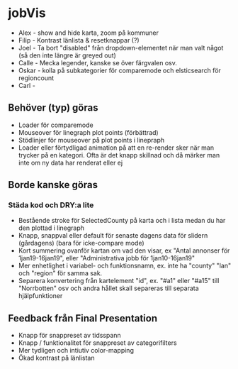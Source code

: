 # jobVis

* Alex - show and hide karta, zoom på kommuner
* Filip - Kontrast länlista & resetknappar (?)
* Joel - Ta bort "disabled" från dropdown-elementet när man valt något (så den inte längre är greyed out)
* Calle - Mecka legender, kanske se över färgvalen osv.
* Oskar - kolla på subkategorier för comparemode och elsticsearch för regioncount
* Carl - 

## Behöver (typ) göras
* Loader för comparemode
* Mouseover för linegraph plot points (förbättrad)
* Stödlinjer för mouseover på plot points i linepraph
* Loader eller förtydligad animation på att en re-render sker när man trycker på en kategori. Ofta är det knapp skillnad och då märker man inte om ny data har renderat eller ej

## Borde kanske göras
### Städa kod och DRY:a lite
* Bestående stroke för SelectedCounty på karta och i lista medan du har den plottad i linegraph
* Knapp, snappval eller default för senaste dagens data för slidern (gårdagens) (bara för icke-compare mode)
* Kort summering ovanför kartan om vad den visar, ex "Antal annonser för 1jan19-16jan19", eller "Administrativa jobb för 1jan10-16jan19"
* Mer enhetlighet i variabel- och funktionsnamn, ex. inte ha "county" "lan" och "region" för samma sak.
* Separera konvertering från kartelement "id", ex. "#a1" eller "#a15" till "Norrbotten" osv och andra hållet skall separeras till separata hjälpfunktioner

## Feedback från Final Presentation
* Knapp för snappreset av tidsspann
* Knapp / funktionalitet för snappreset av categorifilters
* Mer tydligen och intiutiv color-mapping
* Ökad kontrast på länlistan

